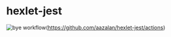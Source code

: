 # hexlet-jest
![bye workflow](https://github.com/aazalan/hexlet-jest/actions/workflows/bye.yml/badge.svg)(https://github.com/aazalan/hexlet-jest/actions)
